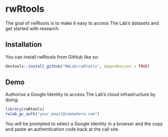 
<!-- README.md is generated from README.Rmd. Please edit that file -->

# rwRtools

<!-- badges: start -->

<!-- badges: end -->

The goal of rwRtools is to make it easy to access The Lab’s datasets and
get started with research.

## Installation

You can install rwRtools from GitHub like so:

``` r
devtools::install_github("RWLab/rwRtools", dependencies = TRUE)
```

## Demo

Authorise a Google Identity to access The Lab’s cloud infrastructure by
doing:

``` r
library(rwRtools)
rwlab_gc_auth("your_email@somewhere.com")
```

You will be prompted to select a Google Identity in a browser and the
copy and paste an authentication code back at the call site.
